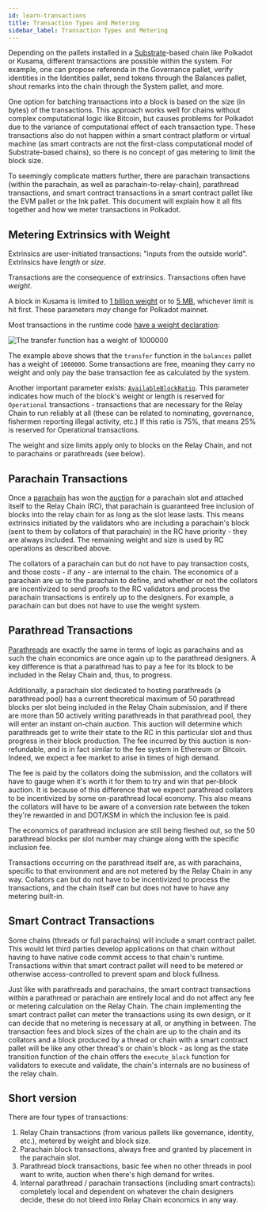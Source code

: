 ```yaml
---
id: learn-transactions
title: Transaction Types and Metering
sidebar_label: Transaction Types and Metering
---
```


Depending on the pallets installed in a [Substrate](https://substrate.dev)-based chain like Polkadot or Kusama, different transactions are possible within the system. For example, one can propose referenda in the Governance pallet, verify identities in the Identities pallet, send tokens through the Balances pallet, shout remarks into the chain through the System pallet, and more.

One option for batching transactions into a block is based on the size (in bytes) of the transactions. This approach works well for chains without complex computational logic like Bitcoin, but causes problems for Polkadot due to the variance of computational effect of each transaction type. These transactions also do not happen within a smart contract platform or virtual machine (as smart contracts are not the first-class computational model of Substrate-based chains), so there is no concept of gas metering to limit the block size.

To seemingly complicate matters further, there are parachain transactions (within the parachain, as well as parachain-to-relay-chain), parathread transactions, and smart contract transactions in a smart contract pallet like the EVM pallet or the Ink pallet. This document will explain how it all fits together and how we meter transactions in Polkadot.

## Metering Extrinsics with Weight

Extrinsics are user-initiated transactions: "inputs from the outside world". Extrinsics have *length* or *size*.

Transactions are the consequence of extrinsics. Transactions often have *weight*.

A block in Kusama is limited to [1 billion weight](https://github.com/paritytech/polkadot/blob/master/runtime/common/src/lib.rs#L53) or to [5 MB](https://github.com/paritytech/polkadot/blob/master/runtime/common/src/lib.rs#L55), whichever limit is hit first. These parameters _may_ change for Polkadot mainnet.

Most transactions in the runtime code [have a weight declaration](https://github.com/paritytech/substrate/blob/master/frame/balances/src/lib.rs#L448):

![The transfer function has a weight of 1000000](/img/tx/01.jpg)

The example above shows that the `transfer` function in the `balances` pallet has a weight of `1000000`. Some transactions are free, meaning they carry no weight and only pay the base transaction fee as calculated by the system.

Another important parameter exists: [`AvailableBlockRatio`](https://github.com/paritytech/polkadot/blob/master/runtime/common/src/lib.rs#L54). This parameter indicates how much of the block's weight or length is reserved for `Operational` transactions - transactions that are necessary for the Relay Chain to run reliably at all (these can be related to nominating, governance, fishermen reporting illegal activity, etc.) If this ratio is 75%, that means 25% is reserved for Operational transactions.

The weight and size limits apply only to blocks on the Relay Chain, and not to parachains or parathreads (see below).

## Parachain Transactions

Once a [parachain](learn-parachains) has won the [auction](learn-auction) for a parachain slot and attached itself to the Relay Chain (RC), that parachain is guaranteed free inclusion of blocks into the relay chain for as long as the slot lease lasts. This means extrinsics initiated by the validators who are including a parachain's block (sent to them by collators of that parachain) in the RC have priority - they are always included. The remaining weight and size is used by RC operations as described above.

The collators of a parachain can but do not have to pay transaction costs, and those costs - if any - are internal to the chain. The economics of a parachain are up to the parachain to define, and whether or not the collators are incentivized to send proofs to the RC validators and process the parachain transactions is entirely up to the designers. For example, a parachain can but does not have to use the weight system.

## Parathread Transactions

[Parathreads](learn-parathreads) are exactly the same in terms of logic as parachains and as such the chain economics are once again up to the parathread designers. A key difference is that a parathread has to pay a fee for its block to be included in the Relay Chain and, thus, to progress. 

Additionally, a parachain slot dedicated to hosting parathreads (a parathread pool) has a current theoretical maximum of 50 parathread blocks per slot being included in the Relay Chain submission, and if there are more than 50 actively writing parathreads in that parathread pool, they will enter an instant on-chain auction. This auction will determine which parathreads get to write their state to the RC in this particular slot and thus progress in their block production. The fee incurred by this auction is non-refundable, and is in fact similar to the fee system in Ethereum or Bitcoin. Indeed, we expect a fee market to arise in times of high demand.

The fee is paid by the collators doing the submission, and the collators will have to gauge when it's worth it for them to try and win that per-block auction. It is because of this difference that we expect parathread collators to be incentivized by some on-parathread local economy. This also means the collators will have to be aware of a conversion rate between the token they're rewarded in and DOT/KSM in which the inclusion fee is paid.

The economics of parathread inclusion are still being fleshed out, so the 50 parathread blocks per slot number may change along with the specific inclusion fee.

Transactions occurring on the parathread itself are, as with parachains, specific to that environment and are not metered by the Relay Chain in any way. Collators can but do not have to be incentivized to process the transactions, and the chain itself can but does not have to have any metering built-in.

## Smart Contract Transactions

Some chains (threads or full parachains) will include a smart contract pallet. This would let third parties develop applications on that chain without having to have native code commit access to that chain's runtime. Transactions within that smart contract pallet will need to be metered or otherwise access-controlled to prevent spam and block fullness.

Just like with parathreads and parachains, the smart contract transactions within a parathread or parachain are entirely local and do not affect any fee or metering calculation on the Relay Chain. The chain implementing the smart contract pallet can meter the transactions using its own design, or it can decide that no metering is necessary at all, or anything in between. The transaction fees and block sizes of the chain are up to the chain and its collators and a block produced by a thread or chain with a smart contract pallet will be like any other thread's or chain's block - as long as the state transition function of the chain offers the `execute_block` function for validators to execute and validate, the chain's internals are no business of the relay chain.

## Short version

There are four types of transactions:

1. Relay Chain transactions (from various pallets like governance, identity, etc.), metered by weight and block size.
2. Parachain block transactions, always free and granted by placement in the parachain slot.
3. Parathread block transactions, basic fee when no other threads in pool want to write, auction when there's high demand for writes.
4. Internal parathread / parachain transactions (including smart contracts): completely local and dependent on whatever the chain designers decide, these do not bleed into Relay Chain economics in any way.
